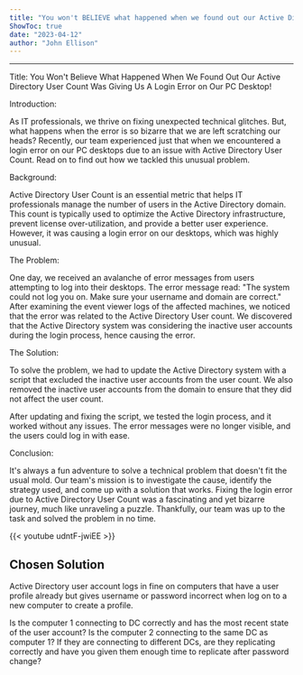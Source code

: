```yaml
---
title: "You won't BELIEVE what happened when we found out our Active Directory User Count was giving us a Login Error on our PC Desktop!"
ShowToc: true 
date: "2023-04-12"
author: "John Ellison"
---
```

*****
Title: You Won't Believe What Happened When We Found Out Our Active Directory User Count Was Giving Us A Login Error on Our PC Desktop!

Introduction:

As IT professionals, we thrive on fixing unexpected technical glitches. But, what happens when the error is so bizarre that we are left scratching our heads? Recently, our team experienced just that when we encountered a login error on our PC desktops due to an issue with Active Directory User Count. Read on to find out how we tackled this unusual problem.

Background:

Active Directory User Count is an essential metric that helps IT professionals manage the number of users in the Active Directory domain. This count is typically used to optimize the Active Directory infrastructure, prevent license over-utilization, and provide a better user experience. However, it was causing a login error on our desktops, which was highly unusual.

The Problem:

One day, we received an avalanche of error messages from users attempting to log into their desktops. The error message read: "The system could not log you on. Make sure your username and domain are correct." After examining the event viewer logs of the affected machines, we noticed that the error was related to the Active Directory User count. We discovered that the Active Directory system was considering the inactive user accounts during the login process, hence causing the error.

The Solution:

To solve the problem, we had to update the Active Directory system with a script that excluded the inactive user accounts from the user count. We also removed the inactive user accounts from the domain to ensure that they did not affect the user count.

After updating and fixing the script, we tested the login process, and it worked without any issues. The error messages were no longer visible, and the users could log in with ease.

Conclusion:

It's always a fun adventure to solve a technical problem that doesn't fit the usual mold. Our team's mission is to investigate the cause, identify the strategy used, and come up with a solution that works. Fixing the login error due to Active Directory User Count was a fascinating and yet bizarre journey, much like unraveling a puzzle. Thankfully, our team was up to the task and solved the problem in no time.

{{< youtube udntF-jwiEE >}} 



## Chosen Solution
 Active Directory user account logs in fine on computers that have a user profile already but gives username or password incorrect when log on to a new computer to create a profile.

 Is the computer 1 connecting to DC correctly and has the most recent state of the user account?
Is the computer 2 connecting to the same DC as computer 1?
If they are connecting to different DCs, are they replicating correctly and have you given them enough time to replicate after password change?




